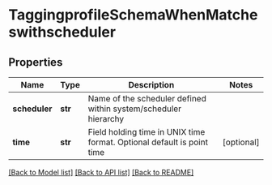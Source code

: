 # TaggingprofileSchemaWhenMatcheswithscheduler

## Properties
Name | Type | Description | Notes
------------ | ------------- | ------------- | -------------
**scheduler** | **str** | Name of the scheduler defined within system/scheduler hierarchy | 
**time** | **str** | Field holding time in UNIX time format. Optional default is point time | [optional] 

[[Back to Model list]](../README.md#documentation-for-models) [[Back to API list]](../README.md#documentation-for-api-endpoints) [[Back to README]](../README.md)


